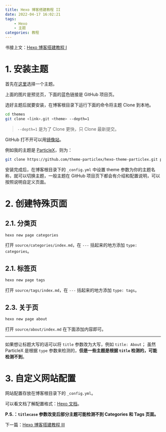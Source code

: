 ```yaml
---
title: Hexo 博客搭建教程 II
date: 2022-04-17 16:02:21
tags:
    - Hexo
    - 主题
categories: 教程
---
```


书接上文：[Hexo 博客搭建教程 I](/2022/04/17/hexo-blog-1)

<!-- more -->

# 1. 安装主题

首先在[这里](https://hexo.io/themes)选择一个主题。

上面的图片是预览页，下面的蓝色链接是 GitHub 项目页。

选好主题后就要安装，在博客根目录下运行下面的命令将主题 Clone 到本地。

```bash
cd themes
git clone <link>.git <theme> --depth=1
```

> `--depth=1` 是为了 Clone 更快，只 Clone 最新提交。

GitHub 打不开可以用[镜像站](https://hub.njuu.cf)。

例如我的主题是 [ParticleX](https://github.com/theme-particlex/hexo-theme-particlex)，则为：

```bash
git clone https://github.com/theme-particlex/hexo-theme-particlex.git particlex --depth=1
```

安装完成后，在博客根目录下的 `_config.yml` 中设置 theme 参数为你的主题名称，就可以切换主题，一般主题在 GitHub 项目页下都会有介绍和配置说明，可以按照说明自定义页面。

# 2. 创建特殊页面

## 2.1. 分类页

```bash
hexo new page categories
```

打开 `source/categories/index.md`，在 `---` 括起来的地方添加 `type: categories`。

## 2.1. 标签页

```bash
hexo new page tags
```

打开 `source/tags/index.md`，在 `---` 括起来的地方添加 `type: tags`。

## 2.3. 关于页

```bash
hexo new page about
```

打开 `source/about/index.md` 在下面添加内容即可。

---

如果想让标题大写的话可以将 `title` 参数改为大写，例如 `title: About`；
虽然 ParticleX 是根据 `type` 参数来检测的，**但是一些主题是根据 `title` 检测的，可能检测不到**。

# 3. 自定义网站配置

网站配置存放在博客根目录下的 `_config.yml`。

可以看文档了解配置格式：[Hexo 文档](https://hexo.io/docs/configuration.html)。

**P.S.：`titlecase` 参数改变后部分主题可能检测不到 Categories 和 Tags 页面。**

下一篇：[Hexo 博客搭建教程 III](/2022/04/17/hexo-blog-3)
